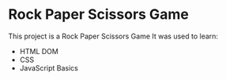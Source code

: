 # Rock Paper Scissors Game

This project is a Rock Paper Scissors Game
It was used to learn: 
- HTML DOM
- CSS
- JavaScript Basics

